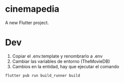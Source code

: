 # cinemapedia

A new Flutter project.

# Dev
1. Copiar el .env.template y renombrarlo a .env
2. Cambiar las variables de entorno (TheMovieDB)
3. Cambios en la entidad, hay que ejecutar el comando
```
flutter pub run build_runner build
```